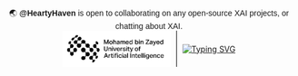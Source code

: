 
<div align="center">
<span style="font-family: 'Lexend', sans-serif;">🌏 <b>@HeartyHaven</b> is open to collaborating on any open-source XAI projects, or chatting about XAI.</span>

<div style="display: flex; align-items: center; justify-content: center">
  <img src="./The_2025_MBZUAI_logo.png" alt="MBZUAI Logo" height="64">
  <div style="display: inline-block; width: 0.5px; height: 64px; background-color: black; margin: 0 10px"></div>
  <a href="https://git.io/typing-svg"><img src="https://readme-typing-svg.demolab.com?font=Lexend&size=25&pause=1000&color=000000&center=true&vCenter=true&random=true&height=64&lines=Mechanistic+Interpretability;Natural+Language+Processing" alt="Typing SVG"></a>
</div>

</div>
